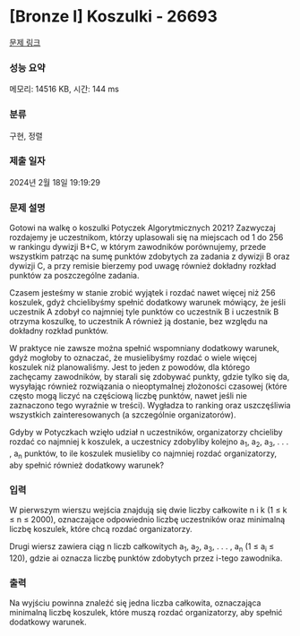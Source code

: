 # [Bronze I] Koszulki - 26693 

[문제 링크](https://www.acmicpc.net/problem/26693) 

### 성능 요약

메모리: 14516 KB, 시간: 144 ms

### 분류

구현, 정렬

### 제출 일자

2024년 2월 18일 19:19:29

### 문제 설명

<p>Gotowi na walkę o koszulki Potyczek Algorytmicznych 2021? Zazwyczaj rozdajemy je uczestnikom, którzy uplasowali się na miejscach od 1 do 256 w rankingu dywizji B+C, w którym zawodników porównujemy, przede wszystkim patrząc na sumę punktów zdobytych za zadania z dywizji B oraz dywizji C, a przy remisie bierzemy pod uwagę również dokładny rozkład punktów za poszczególne zadania.</p>

<p>Czasem jesteśmy w stanie zrobić wyjątek i rozdać nawet więcej niż 256 koszulek, gdyż chcielibyśmy spełnić dodatkowy warunek mówiący, że jeśli uczestnik A zdobył co najmniej tyle punktów co uczestnik B i uczestnik B otrzyma koszulkę, to uczestnik A również ją dostanie, bez względu na dokładny rozkład punktów.</p>

<p>W praktyce nie zawsze można spełnić wspomniany dodatkowy warunek, gdyż mogłoby to oznaczać, że musielibyśmy rozdać o wiele więcej koszulek niż planowaliśmy. Jest to jeden z powodów, dla którego zachęcamy zawodników, by starali się zdobywać punkty, gdzie tylko się da, wysyłając również rozwiązania o nieoptymalnej złożoności czasowej (które często mogą liczyć na częściową liczbę punktów, nawet jeśli nie zaznaczono tego wyraźnie w treści). Wygładza to ranking oraz uszczęśliwia wszystkich zainteresowanych (a szczególnie organizatorów).</p>

<p>Gdyby w Potyczkach wzięło udział n uczestników, organizatorzy chcieliby rozdać co najmniej k koszulek, a uczestnicy zdobyliby kolejno a<sub>1</sub>, a<sub>2</sub>, a<sub>3</sub>, . . . , a<sub>n</sub> punktów, to ile koszulek musieliby co najmniej rozdać organizatorzy, aby spełnić również dodatkowy warunek?</p>

### 입력 

 <p>W pierwszym wierszu wejścia znajdują się dwie liczby całkowite n i k (1 ≤ k ≤ n ≤ 2000), oznaczające odpowiednio liczbę uczestników oraz minimalną liczbę koszulek, które chcą rozdać organizatorzy.</p>

<p>Drugi wiersz zawiera ciąg n liczb całkowitych a<sub>1</sub>, a<sub>2</sub>, a<sub>3</sub>, . . . , a<sub>n</sub> (1 ≤ a<sub>i</sub> ≤ 120), gdzie ai oznacza liczbę punktów zdobytych przez i-tego zawodnika.</p>

### 출력 

 <p>Na wyjściu powinna znaleźć się jedna liczba całkowita, oznaczająca minimalną liczbę koszulek, które muszą rozdać organizatorzy, aby spełnić dodatkowy warunek.</p>

